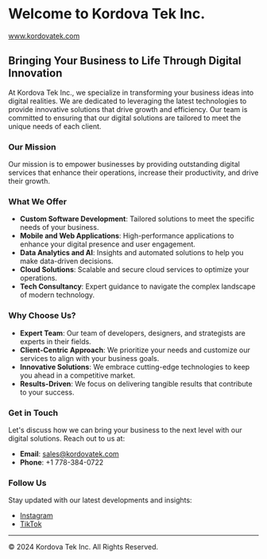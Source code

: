 # Welcome to Kordova Tek Inc.
www.kordovatek.com

## Bringing Your Business to Life Through Digital Innovation

At Kordova Tek Inc., we specialize in transforming your business ideas into digital realities. We are dedicated to leveraging the latest technologies to provide innovative solutions that drive growth and efficiency. Our team is committed to ensuring that our digital solutions are tailored to meet the unique needs of each client.

### Our Mission

Our mission is to empower businesses by providing outstanding digital services that enhance their operations, increase their productivity, and drive their growth.

### What We Offer

- **Custom Software Development**: Tailored solutions to meet the specific needs of your business.
- **Mobile and Web Applications**: High-performance applications to enhance your digital presence and user engagement.
- **Data Analytics and AI**: Insights and automated solutions to help you make data-driven decisions.
- **Cloud Solutions**: Scalable and secure cloud services to optimize your operations.
- **Tech Consultancy**: Expert guidance to navigate the complex landscape of modern technology.

### Why Choose Us?

- **Expert Team**: Our team of developers, designers, and strategists are experts in their fields.
- **Client-Centric Approach**: We prioritize your needs and customize our services to align with your business goals.
- **Innovative Solutions**: We embrace cutting-edge technologies to keep you ahead in a competitive market.
- **Results-Driven**: We focus on delivering tangible results that contribute to your success.

### Get in Touch

Let's discuss how we can bring your business to the next level with our digital solutions. Reach out to us at:

- **Email**: sales@kordovatek.com
- **Phone**: +1 778-384-0722

### Follow Us

Stay updated with our latest developments and insights:

- [Instagram](https://www.instagram.com/kordovatek/#)
- [TikTok](https://www.tiktok.com/@kordovatek)

---

© 2024 Kordova Tek Inc. All Rights Reserved.


